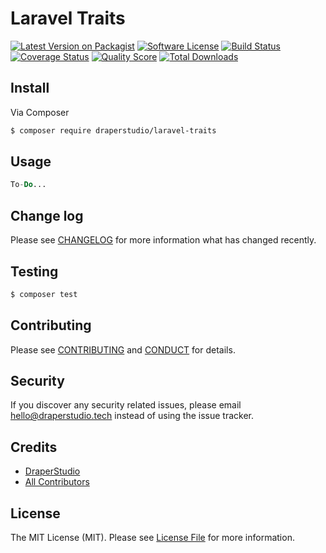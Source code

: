 # Laravel Traits

[![Latest Version on Packagist][ico-version]][link-packagist]
[![Software License][ico-license]](LICENSE.md)
[![Build Status][ico-travis]][link-travis]
[![Coverage Status][ico-scrutinizer]][link-scrutinizer]
[![Quality Score][ico-code-quality]][link-code-quality]
[![Total Downloads][ico-downloads]][link-downloads]

## Install

Via Composer

``` bash
$ composer require draperstudio/laravel-traits
```

## Usage

``` php
To-Do...
```

## Change log

Please see [CHANGELOG](CHANGELOG.md) for more information what has changed recently.

## Testing

``` bash
$ composer test
```

## Contributing

Please see [CONTRIBUTING](.github/CONTRIBUTING.md) and [CONDUCT](CONDUCT.md) for details.

## Security

If you discover any security related issues, please email hello@draperstudio.tech instead of using the issue tracker.

## Credits

- [DraperStudio][link-author]
- [All Contributors][link-contributors]

## License

The MIT License (MIT). Please see [License File](LICENSE.md) for more information.

[ico-version]: https://img.shields.io/packagist/v/DraperStudio/laravel-traits.svg?style=flat-square
[ico-license]: https://img.shields.io/badge/license-MIT-brightgreen.svg?style=flat-square
[ico-travis]: https://img.shields.io/travis/DraperStudio/Laravel-Traits/master.svg?style=flat-square
[ico-scrutinizer]: https://img.shields.io/scrutinizer/coverage/g/DraperStudio/laravel-traits.svg?style=flat-square
[ico-code-quality]: https://img.shields.io/scrutinizer/g/DraperStudio/laravel-traits.svg?style=flat-square
[ico-downloads]: https://img.shields.io/packagist/dt/DraperStudio/laravel-traits.svg?style=flat-square

[link-packagist]: https://packagist.org/packages/DraperStudio/laravel-traits
[link-travis]: https://travis-ci.org/DraperStudio/Laravel-Traits
[link-scrutinizer]: https://scrutinizer-ci.com/g/DraperStudio/laravel-traits/code-structure
[link-code-quality]: https://scrutinizer-ci.com/g/DraperStudio/laravel-traits
[link-downloads]: https://packagist.org/packages/DraperStudio/laravel-traits
[link-author]: https://github.com/DraperStudio
[link-contributors]: ../../contributors
